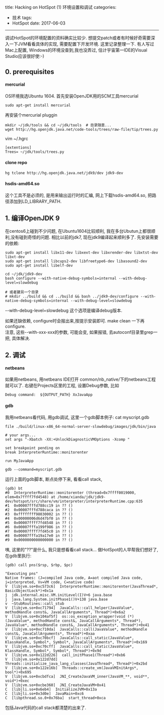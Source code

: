 title: Hacking on HotSpot (1) 环境设置和调试
categories:
- 技术
tags:
- HotSpot
date: 2017-06-03
---
调试HotSpot的环境配置的资料确实比较少. 想提交patch或者有时候好奇需要深入一下JVM看看具体的实现, 需要配置下开发环境. 这里记录整理一下.
有人写过Mac上配置, Windows的环境没查到,我也没弄过, 估计宇宙第一IDE的Visual Studio应该很好使:-)
<!--more-->

## 0. prerequisites
#### mercurial
OS环境我选Ubuntu 1604. 首先安装OpenJDK用的SCM工具mercurial
```shell
sudo apt-get install mercurial

```
再安装个mercurial pluggin
```
mkdir ~/jdk/tools && cd ~/jdk/tools  # 目录随意...
wget http://hg.openjdk.java.net/code-tools/trees/raw-file/tip/trees.py
```
vim ~/.hgrc
```
[extentions]
Trees= ~/jdk/tools/trees.py
```
#### clone repo
```
hg tclone http://hg.openjdk.java.net/jdk9/dev jdk9-dev
```

#### hsdis-amd64.so
这个工具不是必须的, 是用来输出运行时的汇编, 网上下载hsdis-amd64.so, 把路径添加到LD_LIBRARY_PATH.


## 1. 编译OpenJDK 9
在centos6上碰到不少问题, 在Ubuntu1604比较顺利, 我在多台Ubutun上都很顺利,没有碰到奇怪的问题. 相比以前的jdk7, 现在jdk9编译起来顺利多了.  先安装需要的依赖:
```
sudo apt-get install libx11-dev libxext-dev libxrender-dev libxtst-dev libxt-dev
sudo apt-get install libcups2-dev libfreetype6-dev libasound2-dev
sudo apt-get install libelf-dev
```

```
cd ~/jdk/jdk9-dev
bash configure --with-native-debug-symbols=internal --with-debug-level=slowdebug

# 或者建另一个目录
# mkdir ../build && cd ../build && bash ../jdk9-dev/configure --with-native-debug-symbols=internal --with-debug-level=slowdebug
```
--with-debug-level=slowdebug 这个选项是编译debug版本.

如果还缺依赖, configure时会报出来,按提示安装即可. make clean 一下再configure.  
注意, 这些--with-xxx-xxx的参数, 可能会变, 如果报错, 去autoconf目录里grep一把, 具体解决.


## 2. 调试

#### netbeans
如果用netbeans, 用netbeans IDE打开 common/nb_native/下的netbeans工程就可以了. 右键在Projects区里的工程, 设置Debug参数, 比如
```
Debug command:  ${OUTPUT_PATH} XxJavaApp
```
#### gdb
我用netbeans看代码, 用gdb调试, 这里一个gdb脚本例子:
cat myscript.gdb
```
file ./build/linux-x86_64-normal-server-slowdebug/images/jdk/bin/java

# your args...
set args "-Xbatch -XX:+UnlockDiagnosticVMOptions -Xcomp "

set breakpoint pending on
break InterpreterRuntime::monitorenter

run MyJavaApp
```

```
gdb --command=myscript.gdb
```

运行上面的gdb脚本, 断点处停下来, 看看call stack,
```
(gdb) bt
#0  InterpreterRuntime::monitorenter (thread=0x7ffff0019000, elem=0x7ffff7fd4548) at /home/xianda/jdk/jdk9-dev/hotspot/src/share/vm/interpreter/interpreterRuntime.cpp:635
#1  0x00007fffd788cc19 in ?? ()
#2  0x00007fffd788caca in ?? ()
#3  0xffffffff98030002 in ?? ()
#4  0x00000006d6d47bf0 in ?? ()
#5  0x00007ffff7fd4548 in ?? ()
#6  0x00007fffa199f986 in ?? ()
#7  0x00007ffff7fd45c0 in ?? ()
#8  0x00007fffa19a17e0 in ?? ()
#9  0x0000000000000000 in ?? ()
```
咦, 这里的"??"是什么, 我只是想看看call stack...
做HotSpot的人早帮我们想好了, 在gdb里执行:
```
(gdb) call pns($rsp, $rbp, $pc)
```

```
"Executing pns"
Native frames: (J=compiled Java code, A=aot compiled Java code, j=interpreted, Vv=VM code, C=native code)
V  [libjvm.so+0xc573c6]  InterpreterRuntime::monitorenter(JavaThread*, BasicObjectLock*)+0x1a
j  jdk.internal.misc.VM.initLevel(I)V+6 java.base
j  java.lang.System.initPhase1()V+138 java.base
v  ~StubRoutines::call_stub
V  [libjvm.so+0xc71794]  JavaCalls::call_helper(JavaValue*, methodHandle const&, JavaCallArguments*, Thread*)+0x6a2
V  [libjvm.so+0x104af5f]  os::os_exception_wrapper(void (*)(JavaValue*, methodHandle const&, JavaCallArguments*, Thread*), JavaValue*, methodHandle const&, JavaCallArguments*, Thread*)+0x41
V  [libjvm.so+0xc710da]  JavaCalls::call(JavaValue*, methodHandle const&, JavaCallArguments*, Thread*)+0xaa
V  [libjvm.so+0xc70bcf]  JavaCalls::call_static(JavaValue*, KlassHandle, Symbol*, Symbol*, JavaCallArguments*, Thread*)+0x169
V  [libjvm.so+0xc70cff]  JavaCalls::call_static(JavaValue*, KlassHandle, Symbol*, Symbol*, Thread*)+0x9d
V  [libjvm.so+0x122d226]  call_initPhase1(Thread*)+0xb6
V  [libjvm.so+0x122d7dd]  Threads::initialize_java_lang_classes(JavaThread*, Thread*)+0x2bd
V  [libjvm.so+0x122e16b]  Threads::create_vm(JavaVMInitArgs*, bool*)+0x695
V  [libjvm.so+0xcbdfca]  JNI_CreateJavaVM_inner(JavaVM_**, void**, void*)+0xec
V  [libjvm.so+0xcbe360]  JNI_CreateJavaVM+0x41
C  [libjli.so+0x6eb4]  InitializeJVM+0x13a
C  [libjli.so+0x3d0e]  JavaMain+0xc6
C  [libpthread.so.0+0x76ba]  start_thread+0xca
```
包括Java代码的call stack都清楚的出来了.
